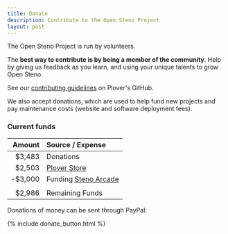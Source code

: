 ```yaml
---
title: Donate
description: Contribute to the Open Steno Project
layout: post
---
```


The Open Steno Project is run by volunteers.

The **best way to contribute is by being a member of the community**. Help by giving us feedback as you learn, and using your unique talents to grow Open Steno.

See our [contributing guidelines](https://github.com/openstenoproject/plover#contributing) on Plover's GitHub.

We also accept donations, which are used to help fund new projects and pay maintenance costs (website and software deployment fees).

### Current funds

| Amount |Source / Expense |
|-------:|:----------------|
| $3,483 | Donations       |
| $2,503 | [Plover Store](http://plover.deco-craft.com/) |
| -$3,000| Funding [Steno Arcade](http://store.steampowered.com/app/449000/Steno_Arcade/) |
|        |                 |
| $2,986 | Remaining Funds |

Donations of money can be sent through PayPal: 

{% include donate_button.html %}
